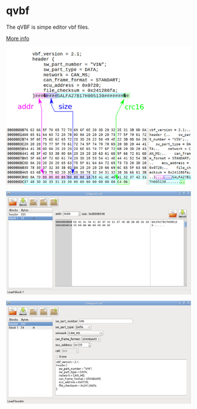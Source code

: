 # qvbf

The qVBF is simpe editor vbf files.

[More info](https://www.drive2.ru/b/581775792585834813/)

![vbf file](images/vbf.jpg)

![edit header](images/edit-block.jpg)

![edit block](images/edit-header.jpg)


